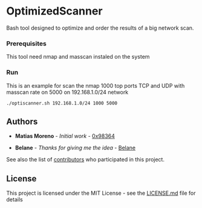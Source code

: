 
# OptimizedScanner

Bash tool designed to optimize and order the results of a big network scan.


### Prerequisites

This tool need nmap and masscan instaled on the system

### Run

This is an example for scan the nmap 1000 top ports TCP and UDP with masscan rate on 5000 on 192.168.1.0/24 network

```
./optiscanner.sh 192.168.1.0/24 1000 5000
```

## Authors

* **Matias Moreno** - *Initial work* - [0x98364](https://github.com/0x98364)

* **Belane** - *Thanks for giving me the idea* - [Belane](https://github.com/belane)

See also the list of [contributors](https://github.com/0x98364/OptimizedScanner/) who participated in this project.

## License

This project is licensed under the MIT License - see the [LICENSE.md](LICENSE.md) file for details

